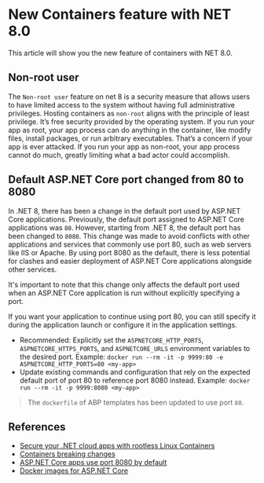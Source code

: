 # New Containers feature with NET 8.0

This article will show you the new feature of containers with NET 8.0.

## Non-root user

The `Non-root user` feature on net 8 is a security measure that allows users to have limited access to the system without having full administrative privileges. Hosting containers as `non-root` aligns with the principle of least privilege. 
It’s free security provided by the operating system. If you run your app as root, your app process can do anything in the container, like modify files, install packages, or run arbitrary executables. 
That’s a concern if your app is ever attacked. If you run your app as non-root, your app process cannot do much, greatly limiting what a bad actor could accomplish.

## Default ASP.NET Core port changed from 80 to 8080

In .NET 8, there has been a change in the default port used by ASP.NET Core applications. Previously, the default port assigned to ASP.NET Core applications was `80`. However, starting from .NET 8, the default port has been changed to `8080`.
This change was made to avoid conflicts with other applications and services that commonly use port 80, such as web servers like IIS or Apache. By using port 8080 as the default, there is less potential for clashes and easier deployment of ASP.NET Core applications alongside other services.

It's important to note that this change only affects the default port used when an ASP.NET Core application is run without explicitly specifying a port. 

If you want your application to continue using port 80, you can still specify it during the application launch or configure it in the application settings.

* Recommended: Explicitly set the `ASPNETCORE_HTTP_PORTS`, `ASPNETCORE_HTTPS_PORTS`, and `ASPNETCORE_URLS` environment variables to the desired port. Example: `docker run --rm -it -p 9999:80 -e ASPNETCORE_HTTP_PORTS=80 <my-app>`
* Update existing commands and configuration that rely on the expected default port of port 80 to reference port 8080 instead. Example: `docker run --rm -it -p 9999:8080 <my-app>`

> The `dockerfile` of ABP templates has been updated to use port `80`.

## References

- [Secure your .NET cloud apps with rootless Linux Containers](https://devblogs.microsoft.com/dotnet/securing-containers-with-rootless/)
- [Containers breaking changes](https://learn.microsoft.com/en-us/dotnet/core/whats-new/dotnet-8#containers)
- [ASP.NET Core apps use port 8080 by default](https://learn.microsoft.com/en-us/dotnet/core/compatibility/8.0#containers)
- [Docker images for ASP.NET Core](https://learn.microsoft.com/en-us/aspnet/core/host-and-deploy/docker/building-net-docker-images?view=aspnetcore-8.0)
